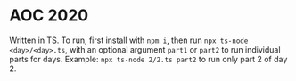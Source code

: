 # AOC 2020

Written in TS. To run, first install with `npm i`, then run `npx ts-node <day>/<day>.ts`, with an optional argument `part1` or `part2` to run individual parts for days. Example: `npx ts-node 2/2.ts part2` to run only part 2 of day 2.
